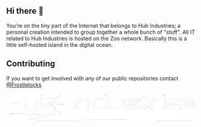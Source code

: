 ## Hi there 👋

You're on the tiny part of the Internet that belongs to Hub Industries; a personal creation intended to group together a whole bunch of "stuff". All IT related to Hub Industries is hosted on the Zoo network. Basically this is a little self-hosted island in the digital ocean. 

## Contributing
If you want to get involved with any of our public repositories contact [@Frostielocks](https://github.com/Frostielocks)

![Hub Industries Logo](HubIndLogo-white.png)
<!--

**Here are some ideas to get you started:**

🙋‍♀️ A short introduction - what is your organization all about?
🌈 Contribution guidelines - how can the community get involved?
👩‍💻 Useful resources - where can the community find your docs? Is there anything else the community should know?
🍿 Fun facts - what does your team eat for breakfast?
🧙 Remember, you can do mighty things with the power of [Markdown](https://docs.github.com/github/writing-on-github/getting-started-with-writing-and-formatting-on-github/basic-writing-and-formatting-syntax)
-->

